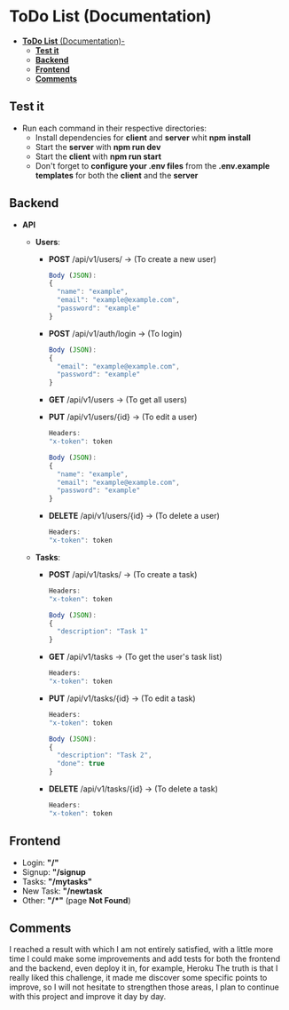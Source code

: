 # __ToDo List__ (Documentation)

- [__ToDo List__ (Documentation)-](#todo-list-documentation-)
  - [__Test it__](#test-it)
  - [__Backend__](#backend)
  - [__Frontend__](#frontend)
  - [__Comments__](#comments)

## __Test it__
- Run each command in their respective directories:
  - Install dependencies for __client__ and __server__ whit __npm install__
  - Start the __server__ with __npm run dev__
  - Start the __client__ with __npm run start__
  - Don't forget to __configure your .env files__ from the __.env.example templates__ for both the __client__ and the __server__
## __Backend__
- __API__
  - __Users__:
    - __POST__ /api/v1/users/ -> (To create a new user)
      ```javascript
      Body (JSON):
      {
        "name": "example",
        "email": "example@example.com",
        "password": "example"
      }
      ```

    - __POST__ /api/v1/auth/login -> (To login)
      ```javascript
      Body (JSON):
      {
        "email": "example@example.com",
        "password": "example"
      }

    - __GET__ /api/v1/users -> (To get all users)
    
    - __PUT__ /api/v1/users/{id} -> (To edit a user)
      ```javascript
      Headers:
      "x-token": token

      Body (JSON):
      {
        "name": "example",
        "email": "example@example.com",
        "password": "example"
      }
      ```

    - __DELETE__ /api/v1/users/{id} -> (To delete a user)
      ```javascript
      Headers:
      "x-token": token
      ```
  
  - __Tasks__:
    - __POST__ /api/v1/tasks/ -> (To create a task)
      ```javascript
      Headers:
      "x-token": token

      Body (JSON):
      {
        "description": "Task 1"
      }
      ```

    - __GET__ /api/v1/tasks -> (To get the user's task list)
      ```javascript
      Headers:
      "x-token": token
      ````
    
    - __PUT__ /api/v1/tasks/{id} -> (To edit a task)
      ```javascript
      Headers:
      "x-token": token

      Body (JSON):
      {
        "description": "Task 2",
        "done": true
      }
      ```

    - __DELETE__ /api/v1/tasks/{id} -> (To delete a task)
      ```javascript
      Headers:
      "x-token": token
      ```

## __Frontend__
- Login: __"/"__
- Signup: __"/signup__
- Tasks: __"/mytasks"__
- New Task: __"/newtask__
- Other: __"/*"__ (page __Not Found__)

## __Comments__
I reached a result with which I am not entirely satisfied, with a little more time I could make some improvements and add tests for both the frontend and the backend, even deploy it in, for example, Heroku
The truth is that I really liked this challenge, it made me discover some specific points to improve, so I will not hesitate to strengthen those areas, I plan to continue with this project and improve it day by day.
